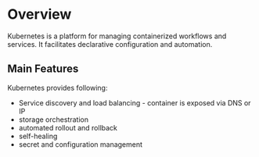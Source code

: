 # Overview

Kubernetes is a platform for managing containerized workflows and services. It facilitates declarative configuration and automation.

## Main Features

Kubernetes provides following:

- Service discovery and load balancing - container is exposed via DNS or IP
- storage orchestration
- automated rollout and rollback
- self-healing
- secret and configuration management
